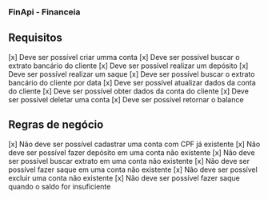 ### FinApi - Financeia
## Requisitos ##
[x] Deve ser possível criar umma conta
[x] Deve ser possível buscar o extrato bancário do cliente
[x] Deve ser possível realizar um depósito
[x] Deve ser possível realizar um saque
[x] Deve ser possível buscar o extrato bancário do cliente por data
[x] Deve ser possível atualizar dados da conta do cliente
[x] Deve ser possível obter dados da conta do cliente
[x] Deve ser possível deletar uma conta
[x] Deve ser possível retornar o balance
## Regras de negócio ##
[x] Não deve ser possível cadastrar uma conta com CPF já existente
[x] Não deve ser possível fazer depósito em uma conta não existente
[x] Não deve ser possível buscar extrato em uma conta não existente
[x] Não deve ser possível fazer saque em uma conta não existente
[x] Não deve ser possível excluir uma conta não existente
[x] Não deve ser possível fazer saque quando o saldo for insuficiente